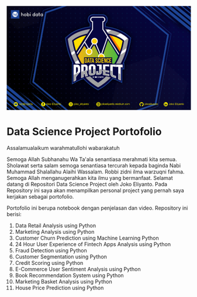 <img src="https://raw.githubusercontent.com/jokoeliyanto/data-science-project/main/gambar/wallpaper.png">

# Data Science Project Portofolio

Assalamualaikum warahmatullohi wabarakatuh

Semoga Allah Subhanahu Wa Ta'ala senantiasa merahmati kita semua. Sholawat serta salam semoga senantiasa tercurah kepada baginda Nabi Muhammad Shalallahu Alaihi Wassalam. Robbi zidni ilma warzuqni fahma. Semoga Allah menganugerahkan kita ilmu yang bermanfaat. Selamat datang di Repositori Data Science Project oleh Joko Eliyanto. Pada Repository ini saya akan menampilkan personal project yang pernah saya kerjakan sebagai portofolio.

Portofolio ini berupa notebook dengan penjelasan dan video. Repository ini berisi:

1. Data Retail Analysis using Python
2. Marketing Analysis using Python
3. Customer Churn Prediction using Machine Learning Python
4. 24 Hour User Experience of Fintech Apps Analysis using Python
5. Fraud Detection using Python
6. Customer Segmentation using Python
7. Credit Scoring using Python
8. E-Commerce User Sentiment Analysis using Python
9. Book Recommendation System using Python
10. Marketing Basket Analysis using Python
11. House Price Prediction using Python

